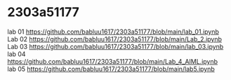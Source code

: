 # 2303a51177
lab 01
https://github.com/babluu1617/2303a51177/blob/main/lab_01.ipynb<br>
Lab 02
https://github.com/babluu1617/2303a51177/blob/main/Lab_2.ipynb<br>
Lab 03
https://github.com/babluu1617/2303a51177/blob/main/lab_03.ipynb<br>
lab 04
https://github.com/babluu1617/2303a51177/blob/main/Lab_4_AIML.ipynb<br>
lab 05
https://github.com/babluu1617/2303a51177/blob/main/lab5.ipynb<br>
